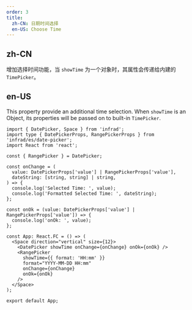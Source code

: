```yaml
---
order: 3
title:
  zh-CN: 日期时间选择
  en-US: Choose Time
---
```


## zh-CN

增加选择时间功能，当 `showTime` 为一个对象时，其属性会传递给内建的 `TimePicker`。

## en-US

This property provide an additional time selection. When `showTime` is an Object, its properties will be passed on to built-in `TimePicker`.

```tsx
import { DatePicker, Space } from 'infrad';
import type { DatePickerProps, RangePickerProps } from 'infrad/es/date-picker';
import React from 'react';

const { RangePicker } = DatePicker;

const onChange = (
  value: DatePickerProps['value'] | RangePickerProps['value'],
  dateString: [string, string] | string,
) => {
  console.log('Selected Time: ', value);
  console.log('Formatted Selected Time: ', dateString);
};

const onOk = (value: DatePickerProps['value'] | RangePickerProps['value']) => {
  console.log('onOk: ', value);
};

const App: React.FC = () => (
  <Space direction="vertical" size={12}>
    <DatePicker showTime onChange={onChange} onOk={onOk} />
    <RangePicker
      showTime={{ format: 'HH:mm' }}
      format="YYYY-MM-DD HH:mm"
      onChange={onChange}
      onOk={onOk}
    />
  </Space>
);

export default App;
```
